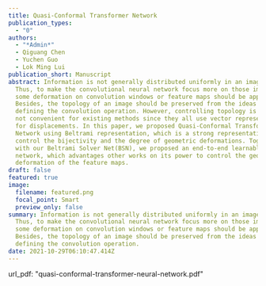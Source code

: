 ```yaml
---
title: Quasi-Conformal Transformer Network
publication_types:
  - "0"
authors:
  - "*Admin*"
  - Qiguang Chen
  - Yuchen Guo
  - Lok Ming Lui
publication_short: Manuscript
abstract: Information is not generally distributed uniformly in an image domain.
  Thus, to make the convolutional neural network focus more on those important,
  some deformation on convolution windows or feature maps should be applied.
  Besides, the topology of an image should be preserved from the ideas for
  defining the convolution operation. However, controlling topology is hard and
  not convenient for existing methods since they all use vector representation
  for displacements. In this paper, we proposed Quasi-Conformal Transformer
  Network using Beltrami representation, which is a strong representation to
  control the bijectivity and the degree of geometric deformations. Together
  with our Beltrami Solver Net(BSN), we proposed an end-to-end learnable
  network, which advantages other works on its power to control the geometric
  deformation of the feature maps.
draft: false
featured: true
image:
  filename: featured.png
  focal_point: Smart
  preview_only: false
summary: Information is not generally distributed uniformly in an image domain.
  Thus, to make the convolutional neural network focus more on those important,
  some deformation on convolution windows or feature maps should be applied.
  Besides, the topology of an image should be preserved from the ideas for
  defining the convolution operation.
date: 2021-10-29T06:10:47.414Z
---
```



url_pdf: "quasi-conformal-transformer-neural-network.pdf"
